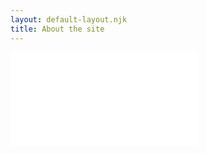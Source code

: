 ```yaml
---
layout: default-layout.njk
title: About the site
---
```


<object data="/assets/genre_tree.pdf" type="application/pdf" width="1000px" height="1000px">
    <embed src="/assets/genre_tree.pdf">
    </embed>
</object>